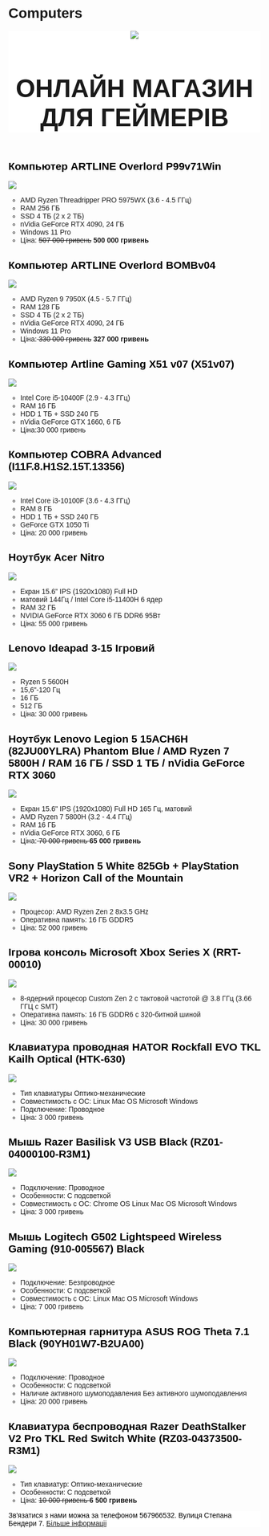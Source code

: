 # Computers
<html>
    <title>
        КОМП'ЮТЕРИ
    </title> 
    <body style="font-family:sans-serif; ">
    <header style="background-color:white">
        <img src="https://storage-asset.msi.com/frontend/imgs/logo.png">
        <h1 style="font-size:50px; text-align: center"> ОНЛАЙН МАГАЗИН ДЛЯ ГЕЙМЕРІВ </h1>
    </header>
    <main>
       <h2> <font color="black"> Компьютер ARTLINE Overlord P99v71Win  </font> </h2>
<img src="https://content2.rozetka.com.ua/goods/images/big/309097277.jpg">
 <ul type="circle">
<li>AMD Ryzen Threadripper PRO 5975WX (3.6 - 4.5 ГГц) </li>
<li> RAM 256 ГБ </li>
<li> SSD 4 ТБ (2 x 2 ТБ) </li>
<li>nVidia GeForce RTX 4090, 24 ГБ</li>
<li>  Windows 11 Pro</li>
<li>  Ціна: <del>507 000 гривень</del> <b> 500 000 гривень</b> </li>
 </ul>
  <h2> <font color="black"> Компьютер ARTLINE Overlord BOMBv04  </font> </h2>
<img src="https://content2.rozetka.com.ua/goods/images/big/309096762.jpg">
 <ul type="circle">
<li> AMD Ryzen 9 7950X (4.5 - 5.7 ГГц)</li>
<li>  RAM 128 ГБ  </li>
<li> SSD 4 ТБ (2 x 2 ТБ)  </li>
<li> nVidia GeForce RTX 4090, 24 ГБ </li>
<li>  Windows 11 Pro</li>
<li>   Ціна:<del> 330 000 гривень</del> <b> 327 000 гривень</b> </li>
 </ul>
<h2> <font color="black"> Компьютер Artline Gaming X51 v07 (X51v07)  </font> </h2>
<img src="https://content2.rozetka.com.ua/goods/images/big/244859893.jpg">
 <ul type="circle">
<li> Intel Core i5-10400F (2.9 - 4.3 ГГц)</li>
<li> RAM 16 ГБ</li>
<li> HDD 1 ТБ + SSD 240 ГБ</li>
<li>nVidia GeForce GTX 1660, 6 ГБ</li>
<li>  Ціна:30 000 гривень</li>
 </ul>
<h2> <font color="black"> Компьютер COBRA Advanced (I11F.8.H1S2.15T.13356) </font> </h2>
<img src="https://content.rozetka.com.ua/goods/images/big/322496825.jpg">
<ul type="circle">
<li> Intel Core i3-10100F (3.6 - 4.3 ГГц)  </li>
<li>   RAM 8 ГБ </li>
<li>   HDD 1 ТБ + SSD 240 ГБ    </li>
<li>    GeForce GTX 1050 Ti       </li>
<li>   Ціна: 20 000 гривень    </li>
</ul>
<h2> <font color="black"> Ноутбук Acer Nitro </font> </h2>
<img src="https://content2.rozetka.com.ua/goods/images/big/321282324.jpg">
<ul type="circle">
<li> Екран 15.6” IPS (1920x1080) Full HD  </li>
<li>    матовий 144Гц / Intel Core i5-11400H 6 ядер </li>
<li>    RAM 32 ГБ  </li>
<li>      NVIDIA GeForce RTX 3060 6 ГБ DDR6 95Вт      </li>
<li>   Ціна: 55 000 гривень    </li>
</ul>
<h2> <font color="black">Lenovo Ideapad 3-15 Ігровий  </font> </h2>
<img src="https://content.rozetka.com.ua/goods/images/big/322636103.jpg">
<ul type="circle">
<li> Ryzen 5 5600H </li>
<li>  15,6"-120 Гц  </li>
<li>     16 ГБ  </li>
<li>       512 ГБ     </li>
<li>   Ціна: 30 000 гривень    </li>
</ul>
<h2> <font color="black"> Ноутбук Lenovo Legion 5 15ACH6H (82JU00YLRA) Phantom Blue / AMD Ryzen 7 5800H / RAM 16 ГБ / SSD 1 ТБ / nVidia GeForce RTX 3060  </font> </h2>
<img src="https://content2.rozetka.com.ua/goods/images/big/297377345.jpg">
<ul type="circle">
<li> Екран 15.6" IPS (1920x1080) Full HD 165 Гц, матовий </li>
<li>  AMD Ryzen 7 5800H (3.2 - 4.4 ГГц)   </li>
<li>     RAM 16 ГБ   </li>
<li>        nVidia GeForce RTX 3060, 6 ГБ      </li>
<li>   Ціна:<del> 70 000 гривень </del> <b> 65 000 гривень</b>    </li>
</ul>
<h2> <font color="black"> Sony PlayStation 5 White 825Gb + PlayStation VR2 + Horizon Call of the Mountain </font> </h2>
<img src="https://content2.rozetka.com.ua/goods/images/big/319233663.jpg">
<ul type="circle">
<li> Процесор:
AMD Ryzen Zen 2 8х3.5 GHz </li>
<li> Оперативна память:
16 ГБ GDDR5  </li>
<li>   Ціна: 52 000 гривень    </li>
</ul>
<h2> <font color="black"> Ігрова консоль Microsoft Xbox Series X (RRT-00010) </font> </h2>
<img src="https://content.rozetka.com.ua/goods/images/big/276682665.jpg">
<ul type="circle">
<li> 8-ядерний процесор Custom Zen 2 с тактовой частотой @ 3.8 ГГц (3.66 ГГЦ с SMT) </li>
<li> Оперативна память:
16 ГБ GDDR6 с 320-битной шиной </li>
<li>   Ціна: 30 000 гривень    </li>
</ul>
<h2> <font color="black">Клавиатура проводная HATOR Rockfall EVO TKL Kailh Optical (HTK-630)  </font> </h2>
<img src="https://content1.rozetka.com.ua/goods/images/big/317301993.jpg">
<ul type="circle">
<li> Тип клавиатуры
Оптико-механические </li>
<li>     Совместимость с ОС:
Linux
Mac OS
Microsoft Windows </li>
<li>         Подключение:
Проводное   </li>
<li>   Ціна: 3 000 гривень    </li>
</ul>
<h2> <font color="black"> Мышь Razer Basilisk V3 USB Black (RZ01-04000100-R3M1) </font> </h2>
<img src="https://content.rozetka.com.ua/goods/images/big/222344865.jpg">
<ul type="circle">
<li> Подключение:
Проводное </li>
<li>  Особенности:
С подсветкой </li>
<li>    Совместимость с ОС:
Chrome OS
Linux
Mac OS
Microsoft Windows   </li>
<li>   Ціна: 3 000 гривень    </li>
</ul>
<h2> <font color="black"> Мышь Logitech G502 Lightspeed Wireless Gaming (910-005567) Black </font> </h2>
<img src="https://content.rozetka.com.ua/goods/images/big/286305403.jpg">
<ul type="circle">
<li> Подключение:
Безпроводное </li>
<li>  Особенности:
С подсветкой </li>
<li>    Совместимость с ОС:
Linux
Mac OS
Microsoft Windows   </li>
<li>   Ціна: 7 000 гривень    </li>
</ul>
<h2> <font color="black"> Компьютерная гарнитура ASUS ROG Theta 7.1 Black (90YH01W7-B2UA00) </font> </h2>
<img src="https://content1.rozetka.com.ua/goods/images/big/312952606.jpg">
<ul type="circle">
<li> Подключение:
Проводное </li>
<li>  Особенности:
С подсветкой </li>
<li>    Наличие активного шумоподавления
Без активного шумоподавления  </li>
<li>   Ціна: 20 000 гривень    </li>
</ul>
<h2> <font color="black"> Клавиатура беспроводная Razer DeathStalker V2 Pro TKL Red Switch White (RZ03-04373500-R3M1)
 </font> </h2>
<img src="https://content2.rozetka.com.ua/goods/images/big/312961273.jpg">
<ul type="circle">
<li> Тип клавиатур:
Оптико-механические </li>
<li>  Особенности:
С подсветкой </li>
<li>   Ціна: <del> 10 000 гривень  </del> <b> 6 500 гривень</b> </li>
</ul>
 </main>
 </body>
 <footer style="background-color:white">
<font color="black"> Зв'язатися з нами можна за телефоном 567966532.
Вулиця Степана Бендери 7. </font><a href="https://rozetka.com.ua/">Більше інформаціі</a>
 </footer>
</html>


